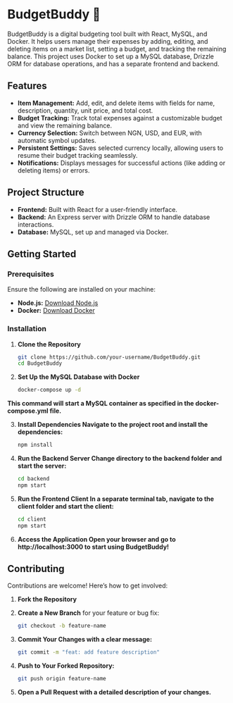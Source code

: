 # BudgetBuddy 🛒

BudgetBuddy is a digital budgeting tool built with React, MySQL, and Docker. It helps users manage their expenses by adding, editing, and deleting items on a market list, setting a budget, and tracking the remaining balance. This project uses Docker to set up a MySQL database, Drizzle ORM for database operations, and has a separate frontend and backend.

## Features
- **Item Management:** Add, edit, and delete items with fields for name, description, quantity, unit price, and total cost.
- **Budget Tracking:** Track total expenses against a customizable budget and view the remaining balance.
- **Currency Selection:** Switch between NGN, USD, and EUR, with automatic symbol updates.
- **Persistent Settings:** Saves selected currency locally, allowing users to resume their budget tracking seamlessly.
- **Notifications:** Displays messages for successful actions (like adding or deleting items) or errors.

## Project Structure
- **Frontend:** Built with React for a user-friendly interface.
- **Backend:** An Express server with Drizzle ORM to handle database interactions.
- **Database:** MySQL, set up and managed via Docker.

## Getting Started

### Prerequisites
Ensure the following are installed on your machine:
- **Node.js:** [Download Node.js](https://nodejs.org/)
- **Docker:** [Download Docker](https://www.docker.com/)

### Installation

1. **Clone the Repository**
   ```bash
   git clone https://github.com/your-username/BudgetBuddy.git
   cd BudgetBuddy
2. **Set Up the MySQL Database with Docker**
    ```bash
    docker-compose up -d
**This command will start a MySQL container as specified in the docker-compose.yml file.**

3. **Install Dependencies Navigate to the project root and install the dependencies:**
    ```bash
    npm install
4. **Run the Backend Server Change directory to the backend folder and start the server:**
   ```bash
   cd backend
   npm start
5. **Run the Frontend Client In a separate terminal tab, navigate to the client folder and start the client:**
   ```bash
   cd client
   npm start
6. **Access the Application Open your browser and go to http://localhost:3000 to start using BudgetBuddy!**

## Contributing

Contributions are welcome! Here’s how to get involved:

1. **Fork the Repository**

2. **Create a New Branch** for your feature or bug fix:
   ```bash
   git checkout -b feature-name
3. **Commit Your Changes with a clear message:**
   ```bash
   git commit -m "feat: add feature description"
4. **Push to Your Forked Repository:**
   ```bash
   git push origin feature-name
5. **Open a Pull Request with a detailed description of your changes.**